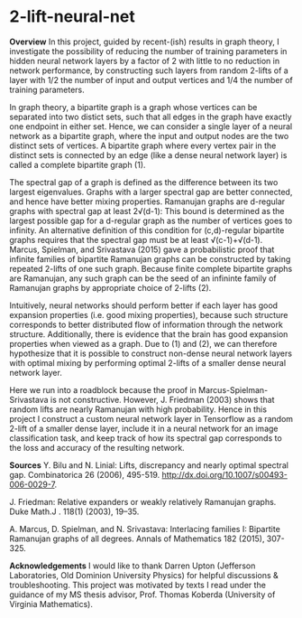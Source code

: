# 2-lift-neural-net

**Overview**
In this project, guided by recent-(ish) results in graph theory, I investigate the possibility of reducing the number of training parameters
in hidden neural network layers by a factor of 2 with little to no reduction in network performance, by constructing such layers from random 2-lifts 
of a layer with 1/2 the number of input and output vertices and 1/4 the number of training parameters.

In graph theory, a bipartite graph is a graph whose vertices can be separated into two distict sets,
such that all edges in the graph have exactly one endpoint in either set. Hence, we can consider a single layer of a neural network as a bipartite graph, 
where the input and output nodes are the two distinct sets of vertices. A bipartite graph where every vertex pair in the distinct sets is connected by an edge 
(like a dense neural network layer) is called a complete bipartite graph (1).

The spectral gap of a graph is defined as the difference between its two largest eigenvalues. Graphs with a larger spectral gap are better connected, 
and hence have better mixing properties. Ramanujan graphs are d-regular graphs with spectral gap at least 2√(d-1): This bound is determined as the
largest possible gap for a d-regular graph as the number of vertices goes to infinity. An alternative definition of this condition for (c,d)-regular 
bipartite graphs requires that the spectral gap must be at least √(c-1)+√(d-1). Marcus, Spielman, and Srivastava (2015) gave a probabilistic proof that 
infinite families of bipartite Ramanujan graphs can be constructed by taking repeated 2-lifts of one such graph. Because finite complete bipartite graphs 
are Ramanujan, any such graph can be the seed of an infininte family of Ramanujan graphs by appropriate choice of 2-lifts (2).

Intuitively, neural networks should perform better if each layer has good expansion properties (i.e. good mixing properties), because such structure 
corresponds to better distributed flow of information through the network structure. Additionally, there is evidence that the brain has good expansion 
properties when viewed as a graph. Due to (1) and (2), we can therefore hypothesize that it is possible to construct non-dense neural network layers with 
optimal mixing by performing optimal 2-lifts of a smaller dense neural network layer.

Here we run into a roadblock because the proof in Marcus-Spielman-Srivastava is not constructive. However, J. Friedman (2003) shows that random lifts are 
nearly Ramanujan with high probability. Hence in this project I construct a custom neural network layer in Tensorflow as a random 2-lift of a smaller dense layer, 
include it in a neural network for an image classification task, and keep track of how its spectral gap corresponds to the loss and accuracy of the resulting network.

**Sources**
Y. Bilu and N. Linial: Lifts, discrepancy and nearly optimal spectral gap. Combinatorica 26 (2006), 495-519. http://dx.doi.org/10.1007/s00493-006-0029-7.

J. Friedman: Relative expanders or weakly relatively Ramanujan graphs. Duke Math.J . 118(1) (2003), 19–35.

A. Marcus, D. Spielman, and N. Srivastava: Interlacing families I: Bipartite Ramanujan graphs of all degrees. Annals of Mathematics 182 (2015), 307-325.

**Acknowledgements**
I would like to thank Darren Upton (Jefferson Laboratories, Old Dominion University Physics) for helpful discussions & troubleshooting.
This project was motivated by texts I read under the guidance of my MS thesis advisor, Prof. Thomas Koberda (University of Virginia Mathematics).
